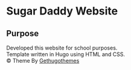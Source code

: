 # Sugar Daddy Website

## Purpose
Developed this website for school purposes. <br>
Template written in Hugo using HTML and CSS. <br>
© Theme By [Gethugothemes](https://github.com/gethugothemes/)
